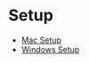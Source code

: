 # Setup

- [Mac Setup](./mac_setup/mac_setup.md)
- [Windows Setup](./windows_setup/windows_setup.md)
